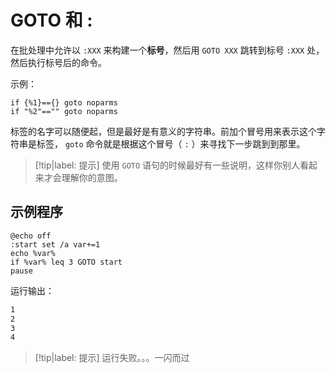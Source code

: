 # GOTO 和 :

在批处理中允许以 `:XXX` 来构建⼀个**标号**，然后⽤ `GOTO XXX` 跳转到标号 `:XXX` 处，然后执⾏标号后的命令。

示例：

```batch
if {%1}=={} goto noparms 
if "%2"=="" goto noparms
```

标签的名字可以随便起，但是最好是有意义的字符串。前加个冒号⽤来表⽰这个字符串是标签， `goto` 命令就是根据这个冒号（ `:` ）来寻找下⼀步跳到到那⾥。

> [!tip|label: 提示]
> 使用 `GOTO` 语句的时候最好有⼀些说明，这样你别⼈看起来才会理解你的意图。

## 示例程序

```batch
@echo off 
:start set /a var+=1 
echo %var% 
if %var% leq 3 GOTO start 
pause
```

运行输出：

```txt
1
2
3
4
```

> [!tip|label: 提示]
> 运行失败。。。一闪而过
